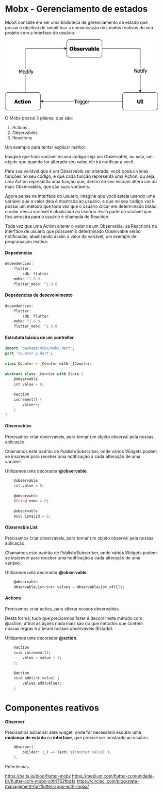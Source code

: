 # Mobx - Gerenciamento de estados

MobX consiste em ser uma biblioteca de gerenciamento de estado que possui o objetivo de simplificar a comunicação dos dados reativos do seu projeto com a interface do usuário.

![alt text](resources/mobx-state.png "Title")


O Mobx possui 3 pilares, que são:
1. Actions
2. Observables
3. Reactions


Um exemplo para tentar explicar melhor:

Imagine que toda variável no seu código seja um Observable, ou seja, um objeto que quando for alterado seu valor, ele irá notificar a você.

Para sua variável que é um Observable ser alterada, você possui várias funções no seu código, e que cada função representa uma Action, ou seja, uma Action representa uma função que, dentro do seu escopo altera um ou mais Observables, que são suas variáveis.

Agora pense na interface do usuário, imagine que você esteja usando uma variável que o valor dela é mostrada ao usuário, e que no seu código você possui um método que toda vez que o usuário clicar em determinado botão, o valor dessa variável é atualizada ao usuário. Essa parte da variável que fica amostra para o usuário é chamada de Reaction.

Toda vez que uma Action alterar o valor de um Observable, as Reactions na interface de usuário que possuem o determinado Observable serão notificadas, atualizando assim o valor da variável, um exemplo de programação reativa.


#### Depedencias

```dart
dependencies:
    flutter:
        sdk: flutter
    mobx: ^1.0.0
    flutter_mobx: ^1.0.0
```

#### Depedencias de desevolvimento

```dart
dependencies:
    flutter:
        sdk: flutter
    mobx: ^1.0.0
    flutter_mobx: ^1.0.0
```

#### Estrututa básica de um controller 
```dart
import 'package:mobx/mobx.dart';
part 'counter.g.dart';

class Counter = _Counter with _$Counter;

abstract class _Counter with Store {
    @observable
    int value = 0;

    @action
    increment() {
        value++;
    }
}
```


#### Observables

Precisamos criar observaveis, para tornar um objeto observal pela nossas aplicação.

Chamamos este padrão de Publish/Subscriber, onde vários Widgets podem se inscrever para receber uma notificação a cada alteração de uma variável.

Utilizamos uma decorador <b>@observable</b>.

```dart
    @observable
    int value = 0;

    @observable
    String nome = 0;

    @observable
    bool isValid = 0;
```

#### Observable List

Precisamos criar observaveis, para tornar um objeto observal pela nossas aplicação.

Chamamos este padrão de Publish/Subscriber, onde vários Widgets podem se inscrever para receber uma notificação a cada alteração de uma variável.

Utilizamos uma decorador <b>@observable</b>.

```dart
    @observable
    ObservableList<int> values = ObservableList.of([]);
```

#### Actions

Precisamos criar acões, para alterar nossos observables.

Desta forma, tudo que precisamos fazer é decorar este método com @action, afinal as ações nada mais são do que métodos que contém nossas regras e alteram nossos observáveis (Estado).

Utilizamos uma decorador <b>@action</b>.

```dart
    @action
    void increment(){
        value = value + 1;
    };

    @action
    void add(int value) {
        values.add(value);
    }

```

# Componentes reativos

#### Observer

Precisamos adicionar este widget, onde for necessãrio escutar uma <b>mudança de estado</b> na <b>interface</b>, que precise ser mostrado ao usuário.

```dart
    Observer(
        builder: (_) => Text('${counter.value}'),
    ),
```


Referências

https://balta.io/blog/flutter-mobx
https://medium.com/flutter-comunidade-br/flutter-com-mobx-c0f4762fbd1a
https://circleci.com/blog/state-management-for-flutter-apps-with-mobx/
